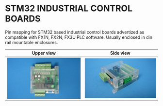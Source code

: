 # STM32 INDUSTRIAL CONTROL BOARDS

Pin mapping for STM32 based industrial control boards advertized as compatible with FX1N, FX2N, FX3U PLC software. Usually enclosed in din rail mountable enclosures.


Upper view                    |Side view                 
------------------------------|--------------------------
![](/assets/img/upper.jpg)    |![](/assets/img/side.jpg) 

